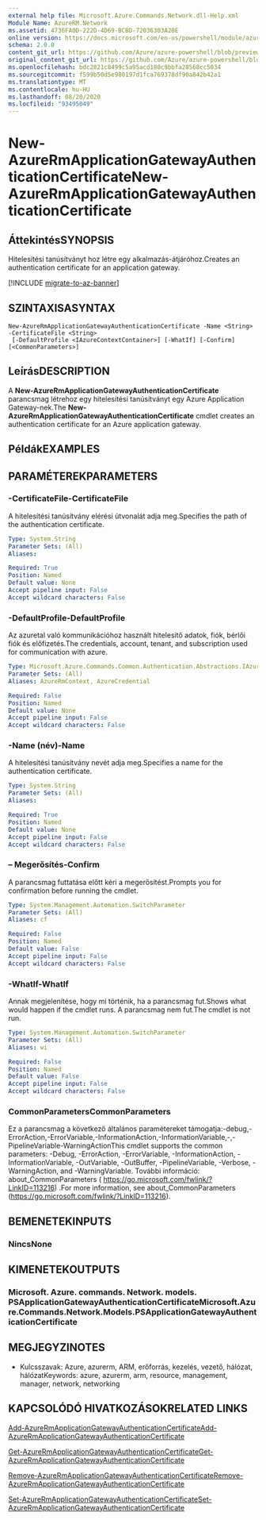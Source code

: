 ```yaml
---
external help file: Microsoft.Azure.Commands.Network.dll-Help.xml
Module Name: AzureRM.Network
ms.assetid: 4736FA0D-222D-4D69-BCBD-72036303A20E
online version: https://docs.microsoft.com/en-us/powershell/module/azurerm.network/new-azurermapplicationgatewayauthenticationcertificate
schema: 2.0.0
content_git_url: https://github.com/Azure/azure-powershell/blob/preview/src/ResourceManager/Network/Commands.Network/help/New-AzureRmApplicationGatewayAuthenticationCertificate.md
original_content_git_url: https://github.com/Azure/azure-powershell/blob/preview/src/ResourceManager/Network/Commands.Network/help/New-AzureRmApplicationGatewayAuthenticationCertificate.md
ms.openlocfilehash: bdc2821c8499c5a95acd180c9bbfa28568cc5034
ms.sourcegitcommit: f599b50d5e980197d1fca769378df90a842b42a1
ms.translationtype: MT
ms.contentlocale: hu-HU
ms.lasthandoff: 08/20/2020
ms.locfileid: "93495049"
---
```

# <span data-ttu-id="cb2e7-101">New-AzureRmApplicationGatewayAuthenticationCertificate</span><span class="sxs-lookup"><span data-stu-id="cb2e7-101">New-AzureRmApplicationGatewayAuthenticationCertificate</span></span>

## <span data-ttu-id="cb2e7-102">Áttekintés</span><span class="sxs-lookup"><span data-stu-id="cb2e7-102">SYNOPSIS</span></span>
<span data-ttu-id="cb2e7-103">Hitelesítési tanúsítványt hoz létre egy alkalmazás-átjáróhoz.</span><span class="sxs-lookup"><span data-stu-id="cb2e7-103">Creates an authentication certificate for an application gateway.</span></span>

[!INCLUDE [migrate-to-az-banner](../../includes/migrate-to-az-banner.md)]

## <span data-ttu-id="cb2e7-104">SZINTAXISA</span><span class="sxs-lookup"><span data-stu-id="cb2e7-104">SYNTAX</span></span>

```
New-AzureRmApplicationGatewayAuthenticationCertificate -Name <String> -CertificateFile <String>
 [-DefaultProfile <IAzureContextContainer>] [-WhatIf] [-Confirm] [<CommonParameters>]
```

## <span data-ttu-id="cb2e7-105">Leírás</span><span class="sxs-lookup"><span data-stu-id="cb2e7-105">DESCRIPTION</span></span>
<span data-ttu-id="cb2e7-106">A **New-AzureRmApplicationGatewayAuthenticationCertificate** parancsmag létrehoz egy hitelesítési tanúsítványt egy Azure Application Gateway-nek.</span><span class="sxs-lookup"><span data-stu-id="cb2e7-106">The **New-AzureRmApplicationGatewayAuthenticationCertificate** cmdlet creates an authentication certificate for an Azure application gateway.</span></span>

## <span data-ttu-id="cb2e7-107">Példák</span><span class="sxs-lookup"><span data-stu-id="cb2e7-107">EXAMPLES</span></span>

## <span data-ttu-id="cb2e7-108">PARAMÉTEREK</span><span class="sxs-lookup"><span data-stu-id="cb2e7-108">PARAMETERS</span></span>

### <span data-ttu-id="cb2e7-109">-CertificateFile</span><span class="sxs-lookup"><span data-stu-id="cb2e7-109">-CertificateFile</span></span>
<span data-ttu-id="cb2e7-110">A hitelesítési tanúsítvány elérési útvonalát adja meg.</span><span class="sxs-lookup"><span data-stu-id="cb2e7-110">Specifies the path of the authentication certificate.</span></span>

```yaml
Type: System.String
Parameter Sets: (All)
Aliases:

Required: True
Position: Named
Default value: None
Accept pipeline input: False
Accept wildcard characters: False
```

### <span data-ttu-id="cb2e7-111">-DefaultProfile</span><span class="sxs-lookup"><span data-stu-id="cb2e7-111">-DefaultProfile</span></span>
<span data-ttu-id="cb2e7-112">Az azuretal való kommunikációhoz használt hitelesítő adatok, fiók, bérlői fiók és előfizetés.</span><span class="sxs-lookup"><span data-stu-id="cb2e7-112">The credentials, account, tenant, and subscription used for communication with azure.</span></span>

```yaml
Type: Microsoft.Azure.Commands.Common.Authentication.Abstractions.IAzureContextContainer
Parameter Sets: (All)
Aliases: AzureRmContext, AzureCredential

Required: False
Position: Named
Default value: None
Accept pipeline input: False
Accept wildcard characters: False
```

### <span data-ttu-id="cb2e7-113">-Name (név)</span><span class="sxs-lookup"><span data-stu-id="cb2e7-113">-Name</span></span>
<span data-ttu-id="cb2e7-114">A hitelesítési tanúsítvány nevét adja meg.</span><span class="sxs-lookup"><span data-stu-id="cb2e7-114">Specifies a name for the authentication certificate.</span></span>

```yaml
Type: System.String
Parameter Sets: (All)
Aliases:

Required: True
Position: Named
Default value: None
Accept pipeline input: False
Accept wildcard characters: False
```

### <span data-ttu-id="cb2e7-115">– Megerősítés</span><span class="sxs-lookup"><span data-stu-id="cb2e7-115">-Confirm</span></span>
<span data-ttu-id="cb2e7-116">A parancsmag futtatása előtt kéri a megerősítést.</span><span class="sxs-lookup"><span data-stu-id="cb2e7-116">Prompts you for confirmation before running the cmdlet.</span></span>

```yaml
Type: System.Management.Automation.SwitchParameter
Parameter Sets: (All)
Aliases: cf

Required: False
Position: Named
Default value: False
Accept pipeline input: False
Accept wildcard characters: False
```

### <span data-ttu-id="cb2e7-117">-WhatIf</span><span class="sxs-lookup"><span data-stu-id="cb2e7-117">-WhatIf</span></span>
<span data-ttu-id="cb2e7-118">Annak megjelenítése, hogy mi történik, ha a parancsmag fut.</span><span class="sxs-lookup"><span data-stu-id="cb2e7-118">Shows what would happen if the cmdlet runs.</span></span>
<span data-ttu-id="cb2e7-119">A parancsmag nem fut.</span><span class="sxs-lookup"><span data-stu-id="cb2e7-119">The cmdlet is not run.</span></span>

```yaml
Type: System.Management.Automation.SwitchParameter
Parameter Sets: (All)
Aliases: wi

Required: False
Position: Named
Default value: False
Accept pipeline input: False
Accept wildcard characters: False
```

### <span data-ttu-id="cb2e7-120">CommonParameters</span><span class="sxs-lookup"><span data-stu-id="cb2e7-120">CommonParameters</span></span>
<span data-ttu-id="cb2e7-121">Ez a parancsmag a következő általános paramétereket támogatja:-debug,-ErrorAction,-ErrorVariable,-InformationAction,-InformationVariable,-,-PipelineVariable-WarningAction</span><span class="sxs-lookup"><span data-stu-id="cb2e7-121">This cmdlet supports the common parameters: -Debug, -ErrorAction, -ErrorVariable, -InformationAction, -InformationVariable, -OutVariable, -OutBuffer, -PipelineVariable, -Verbose, -WarningAction, and -WarningVariable.</span></span> <span data-ttu-id="cb2e7-122">További információ: about_CommonParameters ( https://go.microsoft.com/fwlink/?LinkID=113216) .</span><span class="sxs-lookup"><span data-stu-id="cb2e7-122">For more information, see about_CommonParameters (https://go.microsoft.com/fwlink/?LinkID=113216).</span></span>

## <span data-ttu-id="cb2e7-123">BEMENETEK</span><span class="sxs-lookup"><span data-stu-id="cb2e7-123">INPUTS</span></span>

### <span data-ttu-id="cb2e7-124">Nincs</span><span class="sxs-lookup"><span data-stu-id="cb2e7-124">None</span></span>

## <span data-ttu-id="cb2e7-125">KIMENETEK</span><span class="sxs-lookup"><span data-stu-id="cb2e7-125">OUTPUTS</span></span>

### <span data-ttu-id="cb2e7-126">Microsoft. Azure. commands. Network. models. PSApplicationGatewayAuthenticationCertificate</span><span class="sxs-lookup"><span data-stu-id="cb2e7-126">Microsoft.Azure.Commands.Network.Models.PSApplicationGatewayAuthenticationCertificate</span></span>

## <span data-ttu-id="cb2e7-127">MEGJEGYZI</span><span class="sxs-lookup"><span data-stu-id="cb2e7-127">NOTES</span></span>
* <span data-ttu-id="cb2e7-128">Kulcsszavak: Azure, azurerm, ARM, erőforrás, kezelés, vezető, hálózat, hálózat</span><span class="sxs-lookup"><span data-stu-id="cb2e7-128">Keywords: azure, azurerm, arm, resource, management, manager, network, networking</span></span>

## <span data-ttu-id="cb2e7-129">KAPCSOLÓDÓ HIVATKOZÁSOK</span><span class="sxs-lookup"><span data-stu-id="cb2e7-129">RELATED LINKS</span></span>

[<span data-ttu-id="cb2e7-130">Add-AzureRmApplicationGatewayAuthenticationCertificate</span><span class="sxs-lookup"><span data-stu-id="cb2e7-130">Add-AzureRmApplicationGatewayAuthenticationCertificate</span></span>](./Add-AzureRmApplicationGatewayAuthenticationCertificate.md)

[<span data-ttu-id="cb2e7-131">Get-AzureRmApplicationGatewayAuthenticationCertificate</span><span class="sxs-lookup"><span data-stu-id="cb2e7-131">Get-AzureRmApplicationGatewayAuthenticationCertificate</span></span>](./Get-AzureRmApplicationGatewayAuthenticationCertificate.md)

[<span data-ttu-id="cb2e7-132">Remove-AzureRmApplicationGatewayAuthenticationCertificate</span><span class="sxs-lookup"><span data-stu-id="cb2e7-132">Remove-AzureRmApplicationGatewayAuthenticationCertificate</span></span>](./Remove-AzureRmApplicationGatewayAuthenticationCertificate.md)

[<span data-ttu-id="cb2e7-133">Set-AzureRmApplicationGatewayAuthenticationCertificate</span><span class="sxs-lookup"><span data-stu-id="cb2e7-133">Set-AzureRmApplicationGatewayAuthenticationCertificate</span></span>](./Set-AzureRmApplicationGatewayAuthenticationCertificate.md)


